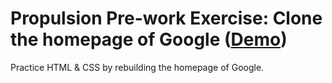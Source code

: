 # Propulsion Pre-work Exercise: Clone the homepage of Google ([Demo](https://galvandi.github.io/exercise-google-clone/))

Practice HTML & CSS by rebuilding the homepage of Google.